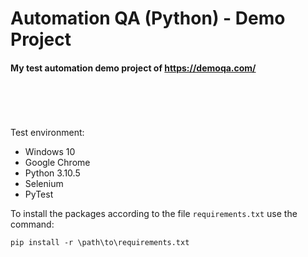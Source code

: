 # Automation QA (Python) - Demo Project
#### **My test automation demo project of** https://demoqa.com/
<br/><br/>
<br/><br/>
Test environment:
- Windows 10
- Google Chrome
- Python 3.10.5
- Selenium
- PyTest

To install the packages according to the file `requirements.txt` use the command: 
```
pip install -r \path\to\requirements.txt
```
